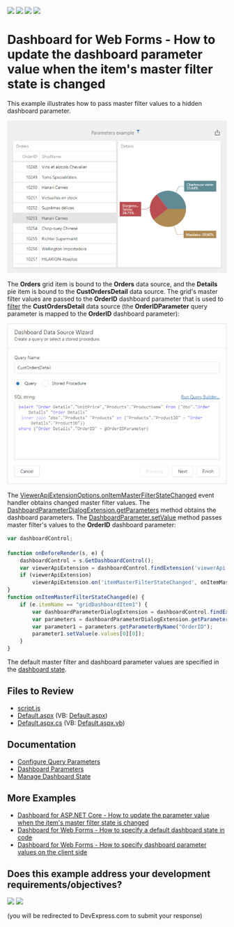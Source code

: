 <!-- default badges list -->
![](https://img.shields.io/endpoint?url=https://codecentral.devexpress.com/api/v1/VersionRange/128580393/21.1.3%2B)
[![](https://img.shields.io/badge/Open_in_DevExpress_Support_Center-FF7200?style=flat-square&logo=DevExpress&logoColor=white)](https://supportcenter.devexpress.com/ticket/details/T575012)
[![](https://img.shields.io/badge/📖_How_to_use_DevExpress_Examples-e9f6fc?style=flat-square)](https://docs.devexpress.com/GeneralInformation/403183)
[![](https://img.shields.io/badge/💬_Leave_Feedback-feecdd?style=flat-square)](#does-this-example-address-your-development-requirementsobjectives)
<!-- default badges end -->

# Dashboard for Web Forms - How to update the dashboard parameter value when the item's master filter state is changed

This example illustrates how to pass master filter values to a hidden dashboard parameter. 

![Web Dashboard](web-dashboard.png)


The **Orders** grid item is bound to the **Orders** data source, and the **Details** pie item is bound to the **CustOrdersDetail** data source. The grid's master filter values are passed to the **OrderID** dashboard parameter that is used to [filter](https://docs.devexpress.com/Dashboard/117192) the **CustOrdersDetail** data source (the **OrderIDParameter** query parameter is mapped to the **OrderID** dashboard parameter):

![Data Source Filter](data-source-filter.png)


The [ViewerApiExtensionOptions.onItemMasterFilterStateChanged](https://docs.devexpress.com/Dashboard/js-DevExpress.Dashboard.ViewerApiExtensionOptions?p=netframework#js_devexpress_dashboard_viewerapiextensionoptions_onitemmasterfilterstatechanged) event handler obtains changed master filter values. The [DashboardParameterDialogExtension.getParameters](https://docs.devexpress.com/Dashboard/js-DevExpress.Dashboard.DashboardParameterDialogExtension?p=netframework#js_devexpress_dashboard_dashboardparameterdialogextension_getparameters) method obtains the dashboard parameters. The [DashboardParameter.setValue](https://docs.devexpress.com/Dashboard/js-DevExpress.Dashboard.DashboardParameter#js_devexpress_dashboard_dashboardparameter_setvalue_value_) method passes master filter's values to the **OrderID** dashboard parameter:

```js
var dashboardControl;

function onBeforeRender(s, e) {
	dashboardControl = s.GetDashboardControl();
	var viewerApiExtension = dashboardControl.findExtension('viewerApi');
	if (viewerApiExtension)
		viewerApiExtension.on('itemMasterFilterStateChanged', onItemMasterFilterStateChanged);
}
function onItemMasterFilterStateChanged(e) {
	if (e.itemName == "gridDashboardItem1") {
		var dashboardParameterDialogExtension = dashboardControl.findExtension('dashboardParameterDialog');
		var parameters = dashboardParameterDialogExtension.getParameters();
		var parameter1 = parameters.getParameterByName("OrderID");
		parameter1.setValue(e.values[0][0]);
	}
}
```

The default master filter and dashboard parameter values are specified in the [dashboard state](https://docs.devexpress.com/Dashboard/118733/web-dashboard/aspnet-web-forms-dashboard-control/manage-dashboard-state).

## Files to Review

* [script.js](./CS/DXApplication33/Content/script.js)
* [Default.aspx](./CS/DXApplication33/Default.aspx) (VB: [Default.aspx](./VB/DXApplication33/Default.aspx))
* [Default.aspx.cs](./CS/DXApplication33/Default.aspx.cs) (VB: [Default.aspx.vb](./VB/DXApplication33/Default.aspx.vb))

## Documentation

- [Configure Query Parameters](https://docs.devexpress.com/Dashboard/117192/web-dashboard/create-dashboards-on-the-web/providing-data/working-with-sql-data-sources/pass-query-parameters?p=netframework)
- [Dashboard Parameters](https://docs.devexpress.com/Dashboard/117062/web-dashboard/create-dashboards-on-the-web/data-analysis/dashboard-parameters?p=netframework)
- [Manage Dashboard State](https://docs.devexpress.com/Dashboard/118733/web-dashboard/aspnet-web-forms-dashboard-control/manage-dashboard-state)

## More Examples

- [Dashboard for ASP.NET Core - How to update the parameter value when the item's master filter state is changed](https://github.com/DevExpress-Examples/asp-net-core-dashboard-update-parameter-master-filter-changed)
- [Dashboard for Web Forms - How to specify a default dashboard state in code](https://github.com/DevExpress-Examples/web-forms-dashboard-specify-default-dashboard-state-in-code)
- [Dashboard for Web Forms - How to specify dashboard parameter values on the client side](https://github.com/DevExpress-Examples/aspxdashboard-how-to-specify-dashboard-parameter-values-on-the-client-side-t495684)
<!-- feedback -->
## Does this example address your development requirements/objectives?

[<img src="https://www.devexpress.com/support/examples/i/yes-button.svg"/>](https://www.devexpress.com/support/examples/survey.xml?utm_source=github&utm_campaign=web-forms-dashboard-update-parameter-master-filter-changed&~~~was_helpful=yes) [<img src="https://www.devexpress.com/support/examples/i/no-button.svg"/>](https://www.devexpress.com/support/examples/survey.xml?utm_source=github&utm_campaign=web-forms-dashboard-update-parameter-master-filter-changed&~~~was_helpful=no)

(you will be redirected to DevExpress.com to submit your response)
<!-- feedback end -->
